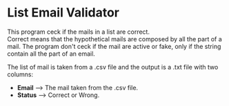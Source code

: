 <h1>List Email Validator</h1>

This program ceck if the mails in a list are correct.<br/>
Correct means that the hypothetical mails are composed by all the part of a mail. The program don't ceck if the mail are active or fake, only if the string contain all the part of an email.<br/>

The list of mail is taken from a .csv file and the output is a .txt file with two columns:<br/>
- <b>Email</b>  --> The mail taken from the .csv file.<br/>
- <b>Status</b> --> Correct or Wrong.
